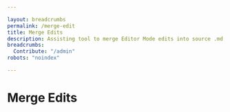 ```yaml
---

layout: breadcrumbs
permalink: /merge-edit
title: Merge Edits
description: Assisting tool to merge Editor Mode edits into source .md files
breadcrumbs:
  Contribute: "/admin"
robots: "noindex"

---
```


# Merge Edits

<style type="text/css">
.ghcms-merge textarea {
	width: 100%;
	height: 200px;
}
.ghcms-merge .save {
	color: green;
}
.ghcms-merge .clear {
	color: red;
}
.source-links, .update-links {
	display: flex;
	flex-wrap: wrap;
}
.source-links *, .update-links * {
	flex-grow: 1;
}
</style>

<script type="text/javascript">
	
var debug;
var afterDispatch = function(){ $.getScript('/assets/js/merger.js'); }

</script>
